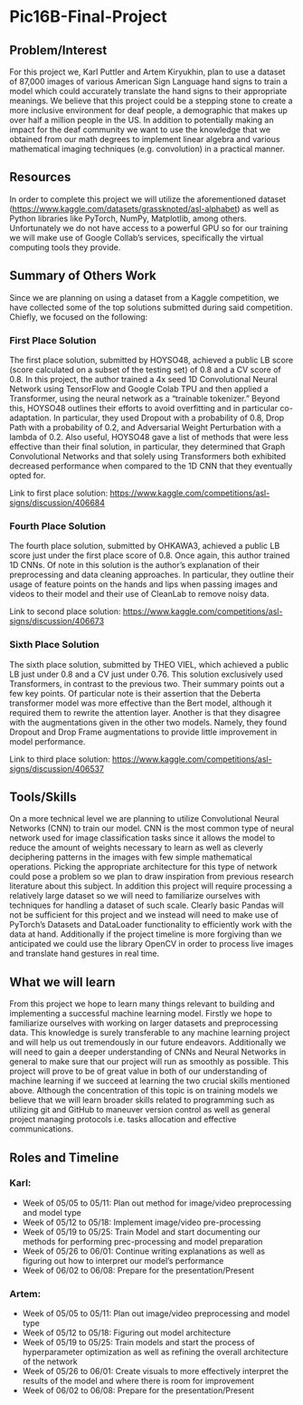 # Pic16B-Final-Project

## Problem/Interest
For this project we, Karl Puttler and Artem Kiryukhin,  plan to use a dataset of 87,000 images of various American Sign Language hand signs to train a model which could accurately translate the hand signs to their appropriate meanings. We believe that this project could be a stepping stone to create a more inclusive environment for deaf people, a demographic that makes up over half a million people in the US. In addition to potentially making an impact for the deaf community we want to use the knowledge that we obtained from our math degrees to implement linear algebra and various mathematical imaging techniques (e.g. convolution) in a practical manner. 
## Resources
In order to complete this project we will utilize the aforementioned dataset (https://www.kaggle.com/datasets/grassknoted/asl-alphabet) as well as Python libraries like PyTorch, NumPy, Matplotlib, among others. Unfortunately we do not have access to a powerful GPU so for our training we will make use of Google Collab’s services, specifically the virtual computing tools they provide. 

## Summary of Others Work
Since we are planning on using a dataset from a Kaggle competition, we have collected some of the top solutions submitted during said competition. Chiefly, we focused on the following:

### First Place Solution
The first place solution, submitted by HOYSO48, achieved a public LB score (score calculated on a subset of the testing set) of 0.8 and a CV score of 0.8. In this project, the author trained a 4x seed 1D Convolutional Neural Network using TensorFlow and Google Colab TPU and then applied a Transformer, using the neural network as a “trainable tokenizer.” Beyond this, HOYSO48 outlines their efforts to avoid overfitting and in particular co-adaptation. In particular, they used Dropout with a probability of 0.8, Drop Path with a probability of 0.2, and Adversarial Weight Perturbation with a lambda of 0.2. Also useful, HOYSO48 gave a list of methods that were less effective than their final solution, in particular, they determined that Graph Convolutional Networks and that solely using Transformers both exhibited decreased performance when compared to the 1D CNN that they eventually opted for.

Link to first place solution: https://www.kaggle.com/competitions/asl-signs/discussion/406684

### Fourth Place Solution
The fourth place solution, submitted by OHKAWA3, achieved a public LB score just under the first place score of 0.8. Once again, this author trained 1D CNNs. Of note in this solution is the author’s explanation of their preprocessing and data cleaning approaches. In particular, they outline their usage of feature points on the hands and lips when passing images and videos to their model and their use of CleanLab to remove noisy data. 


Link to second place solution: https://www.kaggle.com/competitions/asl-signs/discussion/406673

### Sixth Place Solution
The sixth place solution, submitted by THEO VIEL, which achieved a public LB just under 0.8 and a CV just under 0.76. This solution exclusively used Transformers, in contrast to the previous two. Their summary points out a few key points. Of particular note is their assertion that the Deberta transformer model was more effective than the Bert model, although it required them to rewrite the attention layer. Another is that they disagree with the augmentations given in the other two models. Namely, they found Dropout and Drop Frame augmentations to provide little improvement in model performance.


Link to third place solution: https://www.kaggle.com/competitions/asl-signs/discussion/406537

## Tools/Skills
On a more technical level we are planning to utilize Convolutional Neural Networks (CNN) to train our model. CNN is the most common type of neural network used for image classification tasks since it allows the model to reduce the amount of weights necessary to learn as well as cleverly deciphering patterns in the images with few simple mathematical operations. Picking the appropriate architecture for this type of network could pose a problem so we plan to draw inspiration from previous research literature about this subject. In addition this project will require processing a relatively large dataset so we will need to familiarize ourselves with techniques for handling a dataset of such scale. Clearly basic Pandas will not be sufficient for this project and we instead will need to make use of PyTorch’s Datasets and DataLoader functionality to efficiently work with the data at hand. Additionally if the project timeline is more forgiving than we anticipated we could use the library OpenCV in order to process live images and translate hand gestures in real time. 

## What we will learn
From this project we hope to learn many things relevant to building and implementing a successful machine learning model. Firstly we hope to familiarize ourselves with working on larger datasets and preprocessing data. This knowledge is surely transferable to any machine learning project and will help us out tremendously in our future endeavors. Additionally we will need to gain a deeper understanding of CNNs and Neural Networks in general to make sure that our project will run as smoothly as possible. This project will prove to be of great value in both of our understanding of machine learning if we succeed at learning the two crucial skills mentioned above. Although the concentration of this topic is on training models we believe that we will learn broader skills related to programming such as utilizing git and GitHub to maneuver version control as well as general project managing protocols i.e. tasks allocation and effective communications. 

## Roles and Timeline
### Karl:
- Week of 05/05 to 05/11: Plan out method for image/video preprocessing and model type
- Week of 05/12 to 05/18: Implement image/video pre-processing
- Week of 05/19 to 05/25: Train Model and start documenting our methods for performing prec-processing and model preparation 
- Week of 05/26 to 06/01: Continue writing explanations as well as figuring out how to interpret our model’s performance
- Week of 06/02 to 06/08: Prepare for the presentation/Present

### Artem:
- Week of 05/05 to 05/11: Plan out image/video preprocessing and model type
- Week of 05/12 to 05/18: Figuring out model architecture 
- Week of 05/19 to 05/25: Train models and start the process of hyperparameter optimization as well as refining the overall architecture of the network 
- Week of 05/26 to 06/01: Create visuals to more effectively interpret the results of the model and where there is room for improvement
- Week of 06/02 to 06/08: Prepare for the presentation/Present
